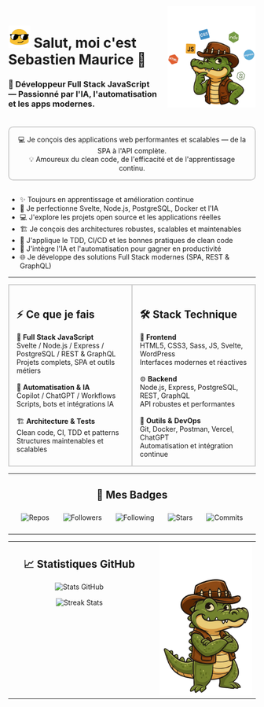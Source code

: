 <!-- ================== HEADER ================== -->
<div style="display:flex; flex-wrap:wrap; align-items:flex-start; gap:20px; margin-bottom:20px;">

  <!-- Titre à gauche -->
  <div style="flex:2; min-width:250px;">
    <h1>
      <img src="https://raw.githubusercontent.com/sebastienmaurice/sebastienmaurice/refs/heads/main/blob-sunglasses.gif" 
           width="45" alt="emoji-blob">
      Salut, moi c'est <strong>Sebastien Maurice</strong> 👋
    </h1>
    <h3>🚀 Développeur Full Stack JavaScript — Passionné par l'IA, l'automatisation et les apps modernes.</h3>
  </div>

  <!-- Croco à droite -->
  <div style="flex:1; min-width:180px; text-align:center;">
    <img src="https://raw.githubusercontent.com/sebastienmaurice/sebastienmaurice/refs/heads/main/dundee-croco-profil-right-1.png" 
         width="180" alt="Crocodile Dundee">
  </div>

</div>

<!-- Description dans cadre -->
<div style="border:2px solid #ccc; border-radius:10px; padding:15px; margin-bottom:30px; text-align:center;">
  💻 Je conçois des applications web performantes et scalables — de la SPA à l'API complète.<br>
  💡 Amoureux du clean code, de l'efficacité et de l'apprentissage continu.
</div>

<ul>
  <li>✨ Toujours en apprentissage et amélioration continue</li>
  <li>🌱 Je perfectionne Svelte, Node.js, PostgreSQL, Docker et l'IA</li>
  <li>💻 J'explore les projets open source et les applications réelles</li>
  <li>🏗️ Je conçois des architectures robustes, scalables et maintenables</li>
  <li>🧪 J'applique le TDD, CI/CD et les bonnes pratiques de clean code</li>
  <li>🤖 J'intègre l'IA et l'automatisation pour gagner en productivité</li>
  <li>🌐 Je développe des solutions Full Stack modernes (SPA, REST & GraphQL)</li>
</ul>

---

<table width="100%">
<tr valign="top">

  <!-- ⚡ Ce que je fais -->
  <td width="50%" style="padding-right:10px; border:2px solid #ccc; border-radius:10px; padding:15px;">
    <h2>⚡ Ce que je fais</h2>
    🎯 <b>Full Stack JavaScript</b><br>
    Svelte / Node.js / Express / PostgreSQL / REST & GraphQL<br>
    Projets complets, SPA et outils métiers<br><br>
    🤖 <b>Automatisation & IA</b><br>
    Copilot / ChatGPT / Workflows<br>
    Scripts, bots et intégrations IA<br><br>
    🏗️ <b>Architecture & Tests</b><br>
    Clean code, CI, TDD et patterns<br>
    Structures maintenables et scalables
  </td>

  <!-- 🛠️ Stack Technique -->
  <td width="50%" style="padding-left:10px; border:2px solid #ccc; border-radius:10px; padding:15px;">
    <h2>🛠️ Stack Technique</h2>
    🎨 <b>Frontend</b><br>
    HTML5, CSS3, Sass, JS, Svelte, WordPress<br>
    Interfaces modernes et réactives<br><br>
    ⚙️ <b>Backend</b><br>
    Node.js, Express, PostgreSQL, REST, GraphQL<br>
    API robustes et performantes<br><br>
    🧰 <b>Outils & DevOps</b><br>
    Git, Docker, Postman, Vercel, ChatGPT<br>
    Automatisation et intégration continue
  </td>

</tr>
</table>


---

<!-- ================== BADGES ================== -->
<h2 align="center">🐊 Mes Badges</h2>
<div style="display:flex; justify-content:center; gap:2em; flex-wrap:wrap; margin:25px 0;">
  <img src="https://img.shields.io/badge/Public%20Repos-12-blue?style=for-the-badge&logo=github" alt="Repos" />
  <img src="https://img.shields.io/badge/Followers-24-success?style=for-the-badge&logo=github" alt="Followers" />
  <img src="https://img.shields.io/badge/Following-18-orange?style=for-the-badge&logo=github" alt="Following" />
  <img src="https://img.shields.io/badge/Stars-37-yellow?style=for-the-badge&logo=starship" alt="Stars" />
  <img src="https://img.shields.io/badge/Commits-1.2k-purple?style=for-the-badge&logo=git" alt="Commits" />
</div>

---

<!-- ================== STATS GITHUB ================== -->
<table align="center" cellspacing="0" cellpadding="0">
<tr>

  <td valign="top" width="60%" style="padding-right:20px;">
    <h2 align="center">📈 Statistiques GitHub</h2>
    <p align="center" style="margin-bottom:15px;">
      <img src="https://github-readme-stats.vercel.app/api?username=sebastienmaurice&show_icons=true&theme=tokyonight&hide_border=true&count_private=true" width="95%" alt="Stats GitHub">
    </p>
    <p align="center">
      <img src="https://github-readme-streak-stats.herokuapp.com/?user=sebastienmaurice&theme=tokyonight&hide_border=true" width="95%" alt="Streak Stats">
    </p>
  </td>

  <td valign="top" width="40%" align="center">
    <img src="https://raw.githubusercontent.com/sebastienmaurice/sebastienmaurice/main/croco-dundee-debout-1.png" width="250" alt="Croco Dundee">
  </td>

</tr>
</table>
